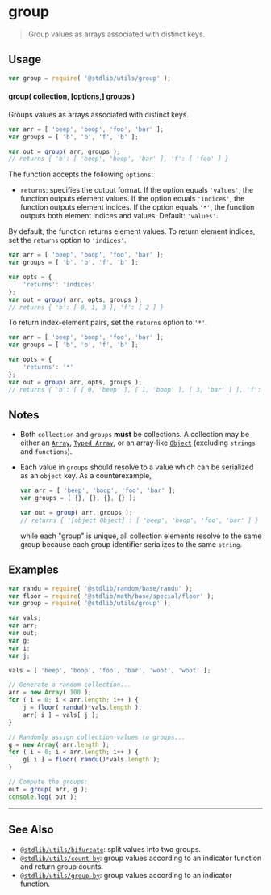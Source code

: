 <!--

@license Apache-2.0

Copyright (c) 2018 The Stdlib Authors.

Licensed under the Apache License, Version 2.0 (the "License");
you may not use this file except in compliance with the License.
You may obtain a copy of the License at

   http://www.apache.org/licenses/LICENSE-2.0

Unless required by applicable law or agreed to in writing, software
distributed under the License is distributed on an "AS IS" BASIS,
WITHOUT WARRANTIES OR CONDITIONS OF ANY KIND, either express or implied.
See the License for the specific language governing permissions and
limitations under the License.

-->

# group

> Group values as arrays associated with distinct keys.

<!-- Section to include introductory text. Make sure to keep an empty line after the intro `section` element and another before the `/section` close. -->

<section class="intro">

</section>

<!-- /.intro -->

<!-- Package usage documentation. -->

<section class="usage">

## Usage

```javascript
var group = require( '@stdlib/utils/group' );
```

#### group( collection, \[options,] groups )

Groups values as arrays associated with distinct keys.

```javascript
var arr = [ 'beep', 'boop', 'foo', 'bar' ];
var groups = [ 'b', 'b', 'f', 'b' ];

var out = group( arr, groups );
// returns { 'b': [ 'beep', 'boop', 'bar' ], 'f': [ 'foo' ] }
```

The function accepts the following `options`:

-   `returns`: specifies the output format. If the option equals `'values'`, the function outputs element values. If the option equals `'indices'`, the function outputs element indices. If the option equals `'*'`, the function outputs both element indices and values. Default: `'values'`.

By default, the function returns element values. To return element indices, set the `returns` option to `'indices'`.

```javascript
var arr = [ 'beep', 'boop', 'foo', 'bar' ];
var groups = [ 'b', 'b', 'f', 'b' ];

var opts = {
    'returns': 'indices'
};
var out = group( arr, opts, groups );
// returns { 'b': [ 0, 1, 3 ], 'f': [ 2 ] }
```

To return index-element pairs, set the `returns` option to `'*'`.

```javascript
var arr = [ 'beep', 'boop', 'foo', 'bar' ];
var groups = [ 'b', 'b', 'f', 'b' ];

var opts = {
    'returns': '*'
};
var out = group( arr, opts, groups );
// returns { 'b': [ [ 0, 'beep' ], [ 1, 'boop' ], [ 3, 'bar' ] ], 'f': [ [ 2, 'foo' ] ] }
```

</section>

<!-- /.usage -->

<!-- Package usage notes. Make sure to keep an empty line after the `section` element and another before the `/section` close. -->

<section class="notes">

## Notes

-   Both `collection` and `groups` **must** be collections. A collection may be either an [`Array`][mdn-array], [`Typed Array`][mdn-typed-array], or an array-like [`Object`][mdn-object] (excluding `strings` and `functions`).

-   Each value in `groups` should resolve to a value which can be serialized as an `object` key. As a counterexample,

    ```javascript
    var arr = [ 'beep', 'boop', 'foo', 'bar' ];
    var groups = [ {}, {}, {}, {} ];

    var out = group( arr, groups );
    // returns { '[object Object]': [ 'beep', 'boop', 'foo', 'bar' ] }
    ```

    while each "group" is unique, all collection elements resolve to the same group because each group identifier serializes to the same `string`. 

</section>

<!-- /.notes -->

<!-- Package usage examples. -->

<section class="examples">

## Examples

<!-- eslint no-undef: "error" -->

```javascript
var randu = require( '@stdlib/random/base/randu' );
var floor = require( '@stdlib/math/base/special/floor' );
var group = require( '@stdlib/utils/group' );

var vals;
var arr;
var out;
var g;
var i;
var j;

vals = [ 'beep', 'boop', 'foo', 'bar', 'woot', 'woot' ];

// Generate a random collection...
arr = new Array( 100 );
for ( i = 0; i < arr.length; i++ ) {
    j = floor( randu()*vals.length );
    arr[ i ] = vals[ j ];
}

// Randomly assign collection values to groups...
g = new Array( arr.length );
for ( i = 0; i < arr.length; i++ ) {
    g[ i ] = floor( randu()*vals.length );
}

// Compute the groups:
out = group( arr, g );
console.log( out );
```

</section>

<!-- /.examples -->

<!-- Section to include cited references. If references are included, add a horizontal rule *before* the section. Make sure to keep an empty line after the `section` element and another before the `/section` close. -->

<section class="references">

</section>

<!-- /.references -->

<!-- Section for related `stdlib` packages. Do not manually edit this section, as it is automatically populated. -->

<section class="related">

* * *

## See Also

-   [`@stdlib/utils/bifurcate`][@stdlib/utils/bifurcate]: split values into two groups.
-   [`@stdlib/utils/count-by`][@stdlib/utils/count-by]: group values according to an indicator function and return group counts.
-   [`@stdlib/utils/group-by`][@stdlib/utils/group-by]: group values according to an indicator function.

</section>

<!-- /.related -->

<!-- Section for all links. Make sure to keep an empty line after the `section` element and another before the `/section` close. -->

<section class="links">

[mdn-array]: https://developer.mozilla.org/en-US/docs/Web/JavaScript/Reference/Global_Objects/Array

[mdn-typed-array]: https://developer.mozilla.org/en-US/docs/Web/JavaScript/Reference/Global_Objects/TypedArray

[mdn-object]: https://developer.mozilla.org/en-US/docs/Web/JavaScript/Reference/Global_Objects/Object

<!-- <related-links> -->

[@stdlib/utils/bifurcate]: https://github.com/stdlib-js/stdlib/tree/develop/lib/node_modules/%40stdlib/utils/bifurcate

[@stdlib/utils/count-by]: https://github.com/stdlib-js/stdlib/tree/develop/lib/node_modules/%40stdlib/utils/count-by

[@stdlib/utils/group-by]: https://github.com/stdlib-js/stdlib/tree/develop/lib/node_modules/%40stdlib/utils/group-by

<!-- </related-links> -->

</section>

<!-- /.links -->

